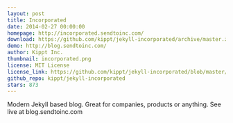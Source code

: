```yaml
---
layout: post
title: Incorporated
date: 2014-02-27 00:00:00
homepage: http://incorporated.sendtoinc.com/
download: https://github.com/kippt/jekyll-incorporated/archive/master.zip
demo: http://blog.sendtoinc.com/
author: Kippt Inc.
thumbnail: incorporated.png
license: MIT License
license_link: https://github.com/kippt/jekyll-incorporated/blob/master/LICENSE
github_repo: kippt/jekyll-incorporated
stars: 873
---
```


Modern Jekyll based blog. Great for companies, products or anything.
See live at blog.sendtoinc.com
